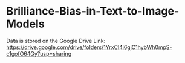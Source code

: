 # Brilliance-Bias-in-Text-to-Image-Models

Data is stored on the Google Drive Link: https://drive.google.com/drive/folders/1YrxCl4i6gjC1hybWh0mpS-c1gofO64Gy?usp=sharing
